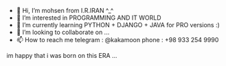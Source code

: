 - 👋 Hi, I’m mohsen from I.R.IRAN ^_^
- 👀 I’m interested in PROGRAMMING AND IT WORLD
- 🌱 I’m currently learning  PYTHON + DJANGO + JAVA for PRO versions :)
- 💞️ I’m looking to collaborate on ...
- 📫 How to reach me
telegram : @kakamoon
phone : +98 933 254 9990

im happy that i was born on this ERA ...

<!---
kaka9990/kaka9990 is a ✨ special ✨ repository because its `README.md` (this file) appears on your GitHub profile.
You can click the Preview link to take a look at your changes.
--->
